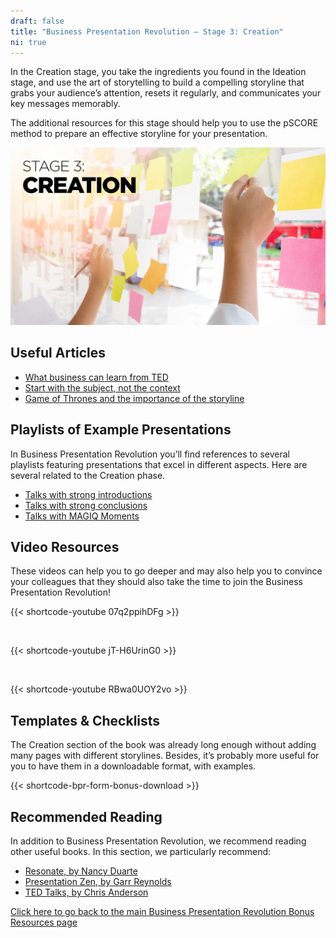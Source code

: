 ```yaml
---
draft: false
title: "Business Presentation Revolution – Stage 3: Creation"
ni: true
---
```


In the Creation stage, you take the ingredients you found in the Ideation stage, and use the art of storytelling to build a compelling storyline that grabs your audience’s attention, resets it regularly, and communicates your key messages memorably.

The additional resources for this stage should help you to use the pSCORE method to prepare an effective storyline for your presentation.

![Stage 3 Creation](stage-3-creation.jpg)

## Useful Articles

* [What business can learn from TED](https://www.ideasonstage.com/news/2018/04/10/2018-04-10-what-business-can-learn-from-ted/)
* [Start with the subject, not the context](https://www.ideasonstage.com/news/2019/07/02/2019-07-02-why-you-should-avoid-long-winded-introductions-in-your-presentations/)
* [Game of Thrones and the importance of the storyline](https://www.ideasonstage.com/news/2019/05/21/2019-05-21-game-of-thrones-and-the-importance-of-the-storyline/)

## Playlists of Example Presentations

In Business Presentation Revolution you’ll find references to several playlists featuring presentations that excel in different aspects. Here are several related to the Creation phase.

* <a href="https://www.youtube.com/playlist?list=PLZzM50I6k_S5W1gW-auMVT1lOSUBmVBOl" target="_blank">Talks with strong introductions</a>
* <a href="https://www.youtube.com/playlist?list=PLZzM50I6k_S7AAB6pGfg8l0gHLKGOdjMV" target="_blank">Talks with strong conclusions</a>
* <a href="https://www.youtube.com/playlist?list=PLZzM50I6k_S7On1lQJK5OSACZSRQlo8-s" target="_blank">Talks with MAGIQ Moments</a>

## Video Resources

These videos can help you to go deeper and may also help you to convince your colleagues that they should also take the time to join the Business Presentation Revolution!

{{< shortcode-youtube 07q2ppihDFg >}}

<br />

{{< shortcode-youtube jT-H6UrinG0 >}}

<br />

{{< shortcode-youtube RBwa0UOY2vo >}}

## Templates & Checklists

The Creation section of the book was already long enough without adding many pages with different storylines. Besides, it’s probably more useful for you to have them in a downloadable format, with examples.

{{< shortcode-bpr-form-bonus-download >}}

## Recommended Reading

In addition to Business Presentation Revolution, we recommend reading other useful books. In this section, we particularly recommend:

* [Resonate, by Nancy Duarte](https://www.amazon.com/Resonate-Present-Stories-Transform-Audiences/dp/0470632011/)
* [Presentation Zen, by Garr Reynolds](https://www.amazon.com/Presentation-Zen-Simple-Design-Delivery/dp/0135800919/ref=sr_1_1)
* [TED Talks, by Chris Anderson](https://www.amazon.com/TED-Talks-Official-Public-Speaking/dp/1328710289)

[Click here to go back to the main Business Presentation Revolution Bonus Resources page](/resources/books/business-presentation-revolution-book/bonus-content/)
